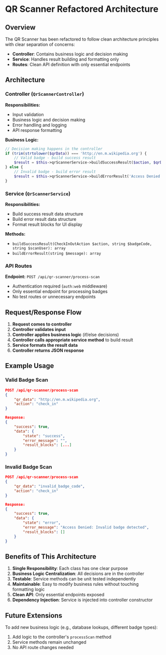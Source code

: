 # QR Scanner Refactored Architecture

## Overview
The QR Scanner has been refactored to follow clean architecture principles with clear separation of concerns:

- **Controller**: Contains business logic and decision making
- **Service**: Handles result building and formatting only
- **Routes**: Clean API definition with only essential endpoints

## Architecture

### Controller (`QrScannerController`)
**Responsibilities:**
- Input validation
- Business logic and decision making
- Error handling and logging
- API response formatting

**Business Logic:**
```php
// Decision making happens in the controller
if (trim(strtolower($qrData)) === 'http://en.m.wikipedia.org') {
    // Valid badge - build success result
    $result = $this->qrScannerService->buildSuccessResult($action, $qrData, $scanUser);
} else {
    // Invalid badge - build error result
    $result = $this->qrScannerService->buildErrorResult('Access Denied: Invalid badge detected');
}
```

### Service (`QrScannerService`)
**Responsibilities:**
- Build success result data structure
- Build error result data structure
- Format result blocks for UI display

**Methods:**
- `buildSuccessResult(CheckInOutAction $action, string $badgeCode, string $scanUser): array`
- `buildErrorResult(string $message): array`

### API Routes
**Endpoint:** `POST /api/qr-scanner/process-scan`
- Authentication required (`auth:web` middleware)
- Only essential endpoint for processing badges
- No test routes or unnecessary endpoints

## Request/Response Flow

1. **Request comes to controller**
2. **Controller validates input**
3. **Controller applies business logic** (if/else decisions)
4. **Controller calls appropriate service method** to build result
5. **Service formats the result data**
6. **Controller returns JSON response**

## Example Usage

### Valid Badge Scan
```json
POST /api/qr-scanner/process-scan
{
    "qr_data": "http://en.m.wikipedia.org",
    "action": "check_in"
}

Response:
{
    "success": true,
    "data": {
        "state": "success",
        "error_message": "",
        "result_blocks": [...]
    }
}
```

### Invalid Badge Scan
```json
POST /api/qr-scanner/process-scan
{
    "qr_data": "invalid_badge_code",
    "action": "check_in"
}

Response:
{
    "success": true,
    "data": {
        "state": "error",
        "error_message": "Access Denied: Invalid badge detected",
        "result_blocks": []
    }
}
```

## Benefits of This Architecture

1. **Single Responsibility**: Each class has one clear purpose
2. **Business Logic Centralization**: All decisions are in the controller
3. **Testable**: Service methods can be unit tested independently
4. **Maintainable**: Easy to modify business rules without touching formatting logic
5. **Clean API**: Only essential endpoints exposed
6. **Dependency Injection**: Service is injected into controller constructor

## Future Extensions

To add new business logic (e.g., database lookups, different badge types):
1. Add logic to the controller's `processScan` method
2. Service methods remain unchanged
3. No API route changes needed
